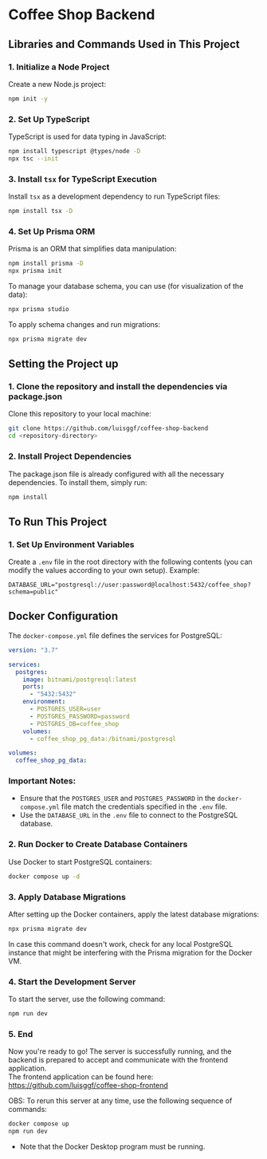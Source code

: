 # Coffee Shop Backend

## Libraries and Commands Used in This Project

### 1. Initialize a Node Project

Create a new Node.js project:

```bash
npm init -y
```

### 2. Set Up TypeScript

TypeScript is used for data typing in JavaScript:

```bash
npm install typescript @types/node -D
npx tsc --init
```

### 3. Install `tsx` for TypeScript Execution

Install `tsx` as a development dependency to run TypeScript files:

```bash
npm install tsx -D
```

### 4. Set Up Prisma ORM

Prisma is an ORM that simplifies data manipulation:

```bash
npm install prisma -D
npx prisma init
```

To manage your database schema, you can use (for visualization of the data):

```bash
npx prisma studio
```

To apply schema changes and run migrations:

```bash
npx prisma migrate dev
```

## Setting the Project up

### 1. Clone the repository and install the dependencies via package.json

Clone this repository to your local machine:

```bash
git clone https://github.com/luisggf/coffee-shop-backend
cd <repository-directory>
```

### 2. Install Project Dependencies

The package.json file is already configured with all the necessary dependencies. To install them, simply run:

```bash
npm install
```

## To Run This Project

### 1. Set Up Environment Variables

Create a `.env` file in the root directory with the following contents (you can modify the values according to your own setup). Example:

```env
DATABASE_URL="postgresql://user:password@localhost:5432/coffee_shop?schema=public"
```

## Docker Configuration

The `docker-compose.yml` file defines the services for PostgreSQL:

```yaml
version: "3.7"

services:
  postgres:
    image: bitnami/postgresql:latest
    ports:
      - "5432:5432"
    environment:
      - POSTGRES_USER=user
      - POSTGRES_PASSWORD=password
      - POSTGRES_DB=coffee_shop
    volumes:
      - coffee_shop_pg_data:/bitnami/postgresql

volumes:
  coffee_shop_pg_data:
```

### Important Notes:

- Ensure that the `POSTGRES_USER` and `POSTGRES_PASSWORD` in the `docker-compose.yml` file match the credentials specified in the `.env` file.
- Use the `DATABASE_URL` in the `.env` file to connect to the PostgreSQL database.

### 2. Run Docker to Create Database Containers

Use Docker to start PostgreSQL containers:

```bash
docker compose up -d
```

### 3. Apply Database Migrations

After setting up the Docker containers, apply the latest database migrations:

```bash
npx prisma migrate dev
```

In case this command doesn't work, check for any local PostgreSQL instance that might be interfering with the Prisma migration for the Docker VM.

### 4. Start the Development Server

To start the server, use the following command:

```bash
npm run dev
```

### 5. End

Now you're ready to go! The server is successfully running, and the backend is prepared to accept and communicate with the frontend application.  
The frontend application can be found here: https://github.com/luisggf/coffee-shop-frontend

OBS: To rerun this server at any time, use the following sequence of commands:

```bash
docker compose up
npm run dev
```

- Note that the Docker Desktop program must be running.
